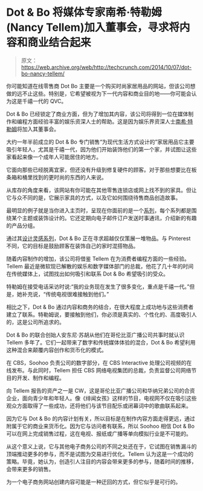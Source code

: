# Dot & Bo 将媒体专家南希·特勒姆(Nancy Tellem)加入董事会，寻求将内容和商业结合起来

> 原文：<https://web.archive.org/web/http://techcrunch.com/2014/10/07/dot-bo-nancy-tellem/>

你可能知道在线零售商 Dot Bo 主要是一个购买时尚家居用品的网站，但该公司想做的远不止这些。特别是，它希望被视为下一代内容和商业目的地——你可能会认为这是千禧一代的 QVC。

Dot & Bo 已经锁定了商业方面，但为了增加其内容，该公司将得到一位在媒体制作和编程方面经验丰富的娱乐资深人士的帮助。这是因为娱乐界资深人士[南希·特勒姆](https://web.archive.org/web/20230314102202/http://en.wikipedia.org/wiki/Nancy_Tellem)将加入其董事会。

大约一年半前成立的 Dot & Bo 专门销售“为现代生活方式设计的”家居用品它主要吸引年轻人，尤其是千禧一代，因为他们开始装饰他们的第一个家，并试图让这些家看起来像一个成年人可能居住的地方。

它面向那些已经脱离宜家，但还没有升级到修复硬件的顾客。对于那些想要比在板条箱和桶里找到的更时尚的东西的人来说。

从库存的角度来看，该网站有你可能在其他零售连锁店或网上找不到的家具。但让它与众不同的是，它展示家具的方式，以及它如何围绕待售商品创造故事。

最明显的例子就是当你进入主页时，呈现在你面前的是一个[系列](https://web.archive.org/web/20230314102202/http://www.dotandbo.com/)，每个系列都是围绕某个主题或装饰设计的。它还定期向电子邮件订户发送时事通讯，介绍新的有趣的产品分组。

通过其[设计灵感系列](https://web.archive.org/web/20230314102202/http://www.dotandbo.com/all-series)，Dot & Bo 正在寻求超越仅仅策展一堆物品。与 Pinterest 不同，它的目标是鼓励顾客在装饰自己的家时混搭物品。

随着内容制作的增加，该公司将借鉴 Tellem 在为消费者编程方面的一些经验。Tellem 最近是微软现已解散的娱乐和数字媒体部门的总裁，他花了几十年的时间在传统媒体上，试图找出如何吸引和联系 Dot & Bo 希望吸引的受众。

特勒姆在接受电话采访时说:“我的业务现在发生了很多变化，重点是千禧一代。”但是，她补充说，“传统电视很难接触到他们。”

相比之下，Dot & Bo 通过内容和商务的结合，在很大程度上成功地与这些消费者建立了联系。特勒姆说，要接触到他们，你必须是真实的、个性化的、高度吸引人的，这是公司所追求的。

Dot & Bo 的联合创始人安东尼·苏胡从他们在哥伦比亚广播公司共事时就认识 Tellem 多年了。它们一起带来了数字和传统媒体体验的混合，Dot & Bo 希望利用这种混合来颠覆内容创作和货币化的模式。

在 CBS，Soohoo 负责公司的数字部分，在 CBS Interactive 处理公司视频的在线发布。与此同时，Tellem 担任 CBS 网络电视集团的总裁，负责监督公司网络节目的开发、制作和编程。

向 Tellem 报告的资产之一是 CW，这是哥伦比亚广播公司和华纳兄弟公司的合资企业，面向青少年和年轻人。像《绯闻女孩》这样的节目，电视网不仅在吸引这些观众方面取得了一些成功，还将他们与该节目配乐或闭幕词中的歌曲联系起来。

因为它与 Dot & Bo 的内容计划有关，所以目标是在制作内容方面走得更远，通过附属于它的商业来货币化。因为它与访问者有联系，所以 Soohoo 相信 Dot & Bo 可以在网上完成销售过程，这在电视、报纸或广播等单向模拟行业是不可能的。

从这个意义上说，它与其他电子商务公司的不同之处还在于，它试图在销售漏斗的顶端推动更多的参与，而不是试图为交易进行优化。Tellem 认为这是一个成功的策略。毕竟，她认为，创造引人注目的内容会带来更多的参与，随着时间的推移，会带来更多的销售。

为一个电子商务网站创建内容可能是一种迂回的方式，但它似乎是可行的。